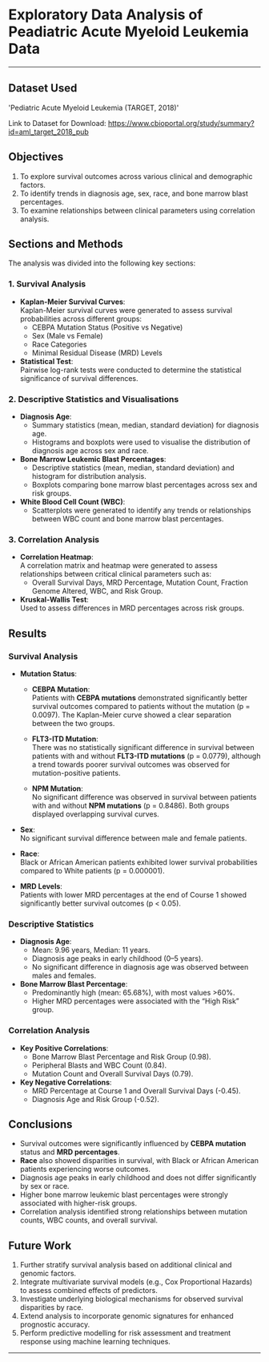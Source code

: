 # **Exploratory Data Analysis of Peadiatric Acute Myeloid Leukemia Data**
---

## **Dataset Used**

'Pediatric Acute Myeloid Leukemia (TARGET, 2018)'

Link to Dataset for Download: https://www.cbioportal.org/study/summary?id=aml_target_2018_pub


## **Objectives**

1. To explore survival outcomes across various clinical and demographic factors.
2. To identify trends in diagnosis age, sex, race, and bone marrow blast percentages.
3. To examine relationships between clinical parameters using correlation analysis.

## **Sections and Methods**

The analysis was divided into the following key sections:

### **1. Survival Analysis**

- **Kaplan-Meier Survival Curves**:  
  Kaplan-Meier survival curves were generated to assess survival probabilities across different groups:
  - CEBPA Mutation Status (Positive vs Negative)
  - Sex (Male vs Female)
  - Race Categories
  - Minimal Residual Disease (MRD) Levels
- **Statistical Test**:  
  Pairwise log-rank tests were conducted to determine the statistical significance of survival differences.

### **2. Descriptive Statistics and Visualisations**

- **Diagnosis Age**:
  - Summary statistics (mean, median, standard deviation) for diagnosis age.
  - Histograms and boxplots were used to visualise the distribution of diagnosis age across sex and race.
- **Bone Marrow Leukemic Blast Percentages**:
  - Descriptive statistics (mean, median, standard deviation) and histogram for distribution analysis.
  - Boxplots comparing bone marrow blast percentages across sex and risk groups.
- **White Blood Cell Count (WBC)**:
  - Scatterplots were generated to identify any trends or relationships between WBC count and bone marrow blast percentages.

### **3. Correlation Analysis**

- **Correlation Heatmap**:  
  A correlation matrix and heatmap were generated to assess relationships between critical clinical parameters such as:
  - Overall Survival Days, MRD Percentage, Mutation Count, Fraction Genome Altered, WBC, and Risk Group.
- **Kruskal-Wallis Test**:  
  Used to assess differences in MRD percentages across risk groups.

## **Results**

### **Survival Analysis**

- **Mutation Status**:
  - **CEBPA Mutation**:  
    Patients with **CEBPA mutations** demonstrated significantly better survival outcomes compared to patients without the mutation (p = 0.0097). The Kaplan-Meier curve showed a clear separation between the two groups.

  - **FLT3-ITD Mutation**:  
    There was no statistically significant difference in survival between patients with and without **FLT3-ITD mutations** (p = 0.0779), although a trend towards poorer survival outcomes was observed for mutation-positive patients.

  - **NPM Mutation**:  
    No significant difference was observed in survival between patients with and without **NPM mutations** (p = 0.8486). Both groups displayed overlapping survival curves.

- **Sex**:  
  No significant survival difference between male and female patients.

- **Race**:  
  Black or African American patients exhibited lower survival probabilities compared to White patients (p = 0.000001).

- **MRD Levels**:  
  Patients with lower MRD percentages at the end of Course 1 showed significantly better survival outcomes (p < 0.05).

### **Descriptive Statistics**

- **Diagnosis Age**:
  - Mean: 9.96 years, Median: 11 years.
  - Diagnosis age peaks in early childhood (0–5 years).
  - No significant difference in diagnosis age was observed between males and females.
- **Bone Marrow Blast Percentage**:
  - Predominantly high (mean: 65.68%), with most values >60%.
  - Higher MRD percentages were associated with the “High Risk” group.

### **Correlation Analysis**

- **Key Positive Correlations**:
  - Bone Marrow Blast Percentage and Risk Group (0.98).
  - Peripheral Blasts and WBC Count (0.84).
  - Mutation Count and Overall Survival Days (0.79).
- **Key Negative Correlations**:
  - MRD Percentage at Course 1 and Overall Survival Days (-0.45).
  - Diagnosis Age and Risk Group (-0.52).

## **Conclusions**

- Survival outcomes were significantly influenced by **CEBPA mutation** status and **MRD percentages**.
- **Race** also showed disparities in survival, with Black or African American patients experiencing worse outcomes.
- Diagnosis age peaks in early childhood and does not differ significantly by sex or race.
- Higher bone marrow leukemic blast percentages were strongly associated with higher-risk groups.
- Correlation analysis identified strong relationships between mutation counts, WBC counts, and overall survival.

## **Future Work**

1. Further stratify survival analysis based on additional clinical and genomic factors.
2. Integrate multivariate survival models (e.g., Cox Proportional Hazards) to assess combined effects of predictors.
3. Investigate underlying biological mechanisms for observed survival disparities by race.
4. Extend analysis to incorporate genomic signatures for enhanced prognostic accuracy.
5. Perform predictive modelling for risk assessment and treatment response using machine learning techniques.

---
